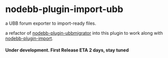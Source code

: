 nodebb-plugin-import-ubb
========================

a UBB forum exporter to import-ready files.

a refactor of [nodebb-plugin-ubbmigrator](https://github.com/akhoury/nodebb-plugin-ubbmigrator) into this plugin to work along with [nodebb-plugin-import](https://github.com/akhoury/nodebb-plugin-import).

#### Under development. First Release ETA 2 days, stay tuned

